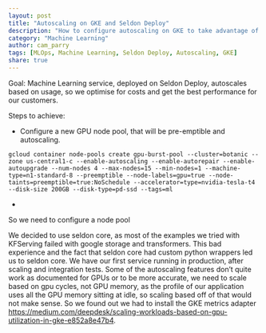 ```yaml
---
layout: post
title: "Autoscaling on GKE and Seldon Deploy"
description: "How to configure autoscaling on GKE to take advantage of seldon deploy and optimise costs"
category: "Machine Learning"
author: cam_parry
tags: [MLOps, Machine Learning, Seldon Deploy, Autoscaling, GKE]
share: true
---
```


Goal: Machine Learning service, deployed on Seldon Deploy, autoscales based on usage, so we optimise for costs and get the best performance for our customers.

Steps to achieve:
- Configure a new GPU node pool, that will be pre-emptible and autoscaling. 
```
gcloud container node-pools create gpu-burst-pool --cluster=botanic --zone us-central1-c --enable-autoscaling --enable-autorepair --enable-autoupgrade --num-nodes 4 --max-nodes=15 --min-nodes=1 --machine-type=n1-standard-8 --preemptible --node-labels=gpu=true --node-taints=preemptible=true:NoSchedule --accelerator=type=nvidia-tesla-t4 --disk-size 200GB --disk-type=pd-ssd --tags=ml
```

- 

So we need to configure a node pool 

We decided to use seldon core, as most of the examples we tried with KFServing failed with google storage and transformers. This bad experience and the fact that seldon core had custom python wrappers led us to seldon core. We have our first service running in production, after scaling and integration tests. Some of the autoscaling features don’t quite work as documented for GPUs or to be more accurate, we need to scale based on gpu cycles, not GPU memory, as the profile of our application uses all the GPU memory sitting at idle, so scaling based off of that would not make sense. So we found out we had to install the GKE metrics adapter https://medium.com/deepdesk/scaling-workloads-based-on-gpu-utilization-in-gke-e852a8e47b4.


